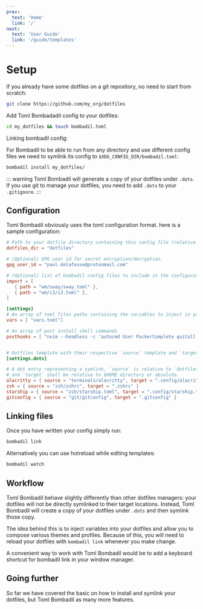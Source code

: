 ```yaml
---
prev:
  text: 'Home'
  link: '/'
next:
  text: 'User Guide'
  link: '/guide/templates'
---
```


# Setup

If you already have some dotfiles on a git repository, no need to start from scratch:

   ```bash
  git clone https://github.com/my_org/dotfiles
   ```

Add Toml Bombadadil config to your dotfiles:

```bash
cd my_dotfiles && touch bombadil.toml
```

Linking bombadil config:

For Bombadil to be able to run from any directory and use different config files we need to symlink 
its config to `$XDG_CONFIG_DIR/bombadil.toml`:

```bash
bombadil install my_dotfiles/
```

::: warning
Toml Bombadil will generate a copy of your dotfiles under `.dots`. If you use git to manage your dotfiles, 
you need to add `.dots` to your `.gitignore`.
:::
    
## Configuration

Toml Bombadil obviously uses the toml configuration format. 
here is a sample configuration:

```toml
# Path to your dotfile directory containing this config file (relative to $HOME). 
dotfiles_dir = "dotfiles"

# (Optional) GPG user id for secret encryption/decryption.
gpg_user_id = "paul.delafosse@protonmail.com"

# (Optional) list of bombadil config files to include in the configuration. 
import = [
   { path = "wm/sway/sway.toml" },
   { path = "wm/i3/i3.toml" },
]

[settings]
# An array of toml files paths containing the variables to inject in your templatized dotfiles.
vars = [ "vars.toml"]

# An array of post install shell commands
posthooks = [ "nvim --headless -c 'autocmd User PackerComplete quitall' -c 'PackerSync'" ]


# Dotfiles template with their respective `source` template and `target` directories.
[settings.dots]

# A dot entry representing a symlink, `source` is relative to `dotfiles_dir`
# and `target` shall be relative to $HOME directory or absolute.
alacritty = { source = "terminals/alacritty", target = ".config/alacritty" }
zsh = { source = "zsh/zshrc", target = ".zshrc" }
starship = { source = "zsh/starship.toml", target = ".config/starship.toml" }
gitconfig = { source = "git/gitconfig", target = ".gitconfig" }
```

## Linking files

Once you have written your config simply run: 

```bash
bombadil link
```

Alternatively you can use hotreload while editing templates: 
```bash
bombadil watch
```

## Workflow

Toml Bombadil behave slightly differently than other dotfiles managers: 
your dotfiles will not be directly symlinked to their target locations. 
Instead, Toml Bombadil will create a copy of your dotfiles under `.dots` 
and then symlink those copy.

The idea behind this is to inject variables into your dotfiles and allow 
you to compose various themes and profiles. 
Because of this, you will need to reload your dotfiles with `bombadil link` 
whenever you make change.

A convenient way to work with Toml Bombadil would be to add a keyboard shortcut 
for bombadil link in your window manager.

## Going further

So far we have covered the basic on how to install and symlink your dotfiles, 
but Toml Bombadil as many more features.
